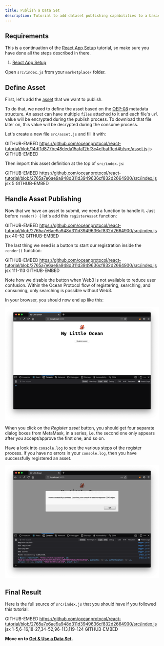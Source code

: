 ```yaml
---
title: Publish a Data Set
description: Tutorial to add dataset publishing capabilities to a basic React app.
---
```


## Requirements

This is a continuation of the [React App Setup](/tutorials/react-setup/) tutorial, so make sure you have done all the steps described in there.

1. [React App Setup](/tutorials/react-setup/)

Open `src/index.js` from your `marketplace/` folder.

## Define Asset

First, let's add the [asset](/concepts/terminology/#asset-or-data-asset) that we want to publish.

To do that, we need to define the asset based on the [OEP-08](https://github.com/oceanprotocol/OEPs/tree/master/8) metadata structure. An asset can have multiple `files` attached to it and each file's `url` value will be encrypted during the publish process. To download that file later on, this value will be decrypted during the consume process.

Let's create a new file `src/asset.js` and fill it with:

GITHUB-EMBED https://github.com/oceanprotocol/react-tutorial/blob/14df1d877be48deda15afa12bf3c4efbafffcd4b/src/asset.js js GITHUB-EMBED

Then import this asset definition at the top of `src/index.js`:

GITHUB-EMBED https://github.com/oceanprotocol/react-tutorial/blob/2765a7e6ae9a948d311d3949636cf832d2664900/src/index.js jsx 5 GITHUB-EMBED

## Handle Asset Publishing

Now that we have an asset to submit, we need a function to handle it. Just before `render() {` let's add this `registerAsset` function:

GITHUB-EMBED https://github.com/oceanprotocol/react-tutorial/blob/2765a7e6ae9a948d311d3949636cf832d2664900/src/index.js jsx 40-52 GITHUB-EMBED

The last thing we need is a button to start our registration inside the `render()` function:

GITHUB-EMBED https://github.com/oceanprotocol/react-tutorial/blob/2765a7e6ae9a948d311d3949636cf832d2664900/src/index.js jsx 111-113 GITHUB-EMBED

Note how we disable the button when Web3 is not available to reduce user confusion. Within the Ocean Protocol flow of registering, searching, and consuming, only searching is possible without Web3.

In your browser, you should now end up like this:

![React app with publish button](images/react-app-04.png)

When you click on the _Register asset_ button, you should get four separate dialog boxes from MetaMask, in a series, i.e. the second one only appears after you accept/approve the first one, and so on.

Have a look into `console.log` to see the various steps of the register process. If you have no errors in your `console.log`, then you have successfully registered an asset.

![Successful asset publishing](images/react-app-05.png)

## Final Result

Here is the full source of `src/index.js` that you should have if you followed this tutorial:

GITHUB-EMBED https://github.com/oceanprotocol/react-tutorial/blob/2765a7e6ae9a948d311d3949636cf832d2664900/src/index.js jsx 1-5,6-16,18-27,34-52,96-113,119-124 GITHUB-EMBED

**Move on to [Get & Use a Data Set](/tutorials/react-get-use-data-set/).**
